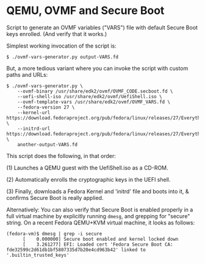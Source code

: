 # QEMU, OVMF and Secure Boot

Script to generate an OVMF variables ("VARS") file with default Secure
Boot keys enrolled.  (And verify that it works.)

Simplest working invocation of the script is:

    $ ./ovmf-vars-generator.py output-VARS.fd

But, a more tedious variant where you can invoke the script with custom
paths and URLs:

    $ ./ovmf-vars-generator.py \
        --ovmf-binary /usr/share/edk2/ovmf/OVMF_CODE.secboot.fd \
        --uefi-shell-iso /usr/share/edk2/ovmf/UefiShell.iso \
        --ovmf-template-vars /usr/share/edk2/ovmf/OVMF_VARS.fd \
        --fedora-version 27 \
        --kernel-url https://download.fedoraproject.org/pub/fedora/linux/releases/27/Everything/x86_64/os/images/pxeboot/vmlinuz \
        --initrd-url https://download.fedoraproject.org/pub/fedora/linux/releases/27/Everything/x86_64/os/images/pxeboot/initrd.img \
        another-output-VARS.fd


This script does the following, in that order:

(1) Launches a QEMU guest with the UefiShell.iso as a CD-ROM.

(2) Automatically enrolls the cryptographic keys in the UEFI shell.

(3) Finally, downloads a Fedora Kernel and 'initrd' file and boots into
    it, & confirms Secure Boot is really applied.


Alternatively: You can also verify that Secure Boot is enabled properly
in a full virtual machine by explicitly running `dmesg`, and grepping
for "secure" string.  On a recent Fedora QEMU+KVM virtual machine, it
looks as follows:

    (fedora-vm)$ dmesg | grep -i secure
          [    0.000000] Secure boot enabled and kernel locked down
          [    3.261277] EFI: Loaded cert 'Fedora Secure Boot CA: fde32599c2d61db1bf5807335d7b20e4cd963b42' linked to '.builtin_trusted_keys'
